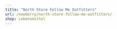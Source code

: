 ```yaml
---
title: "North Store Follow Me Outfitters"
url: /newberry/north-store-follow-me-outfitters/
shop: Lebensmittel
---
```

